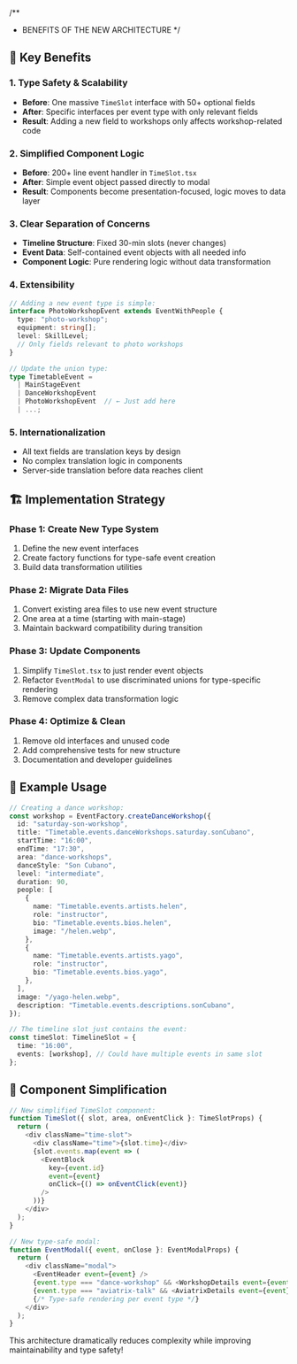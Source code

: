/\*\*

- BENEFITS OF THE NEW ARCHITECTURE
  \*/

## 🎯 **Key Benefits**

### 1. **Type Safety & Scalability**

- **Before**: One massive `TimeSlot` interface with 50+ optional fields
- **After**: Specific interfaces per event type with only relevant fields
- **Result**: Adding a new field to workshops only affects workshop-related code

### 2. **Simplified Component Logic**

- **Before**: 200+ line event handler in `TimeSlot.tsx`
- **After**: Simple event object passed directly to modal
- **Result**: Components become presentation-focused, logic moves to data layer

### 3. **Clear Separation of Concerns**

- **Timeline Structure**: Fixed 30-min slots (never changes)
- **Event Data**: Self-contained event objects with all needed info
- **Component Logic**: Pure rendering logic without data transformation

### 4. **Extensibility**

```typescript
// Adding a new event type is simple:
interface PhotoWorkshopEvent extends EventWithPeople {
  type: "photo-workshop";
  equipment: string[];
  level: SkillLevel;
  // Only fields relevant to photo workshops
}

// Update the union type:
type TimetableEvent =
  | MainStageEvent
  | DanceWorkshopEvent
  | PhotoWorkshopEvent  // ← Just add here
  | ...;
```

### 5. **Internationalization**

- All text fields are translation keys by design
- No complex translation logic in components
- Server-side translation before data reaches client

## 🏗️ **Implementation Strategy**

### Phase 1: Create New Type System

1. Define the new event interfaces
2. Create factory functions for type-safe event creation
3. Build data transformation utilities

### Phase 2: Migrate Data Files

1. Convert existing area files to use new event structure
2. One area at a time (starting with main-stage)
3. Maintain backward compatibility during transition

### Phase 3: Update Components

1. Simplify `TimeSlot.tsx` to just render event objects
2. Refactor `EventModal` to use discriminated unions for type-specific rendering
3. Remove complex data transformation logic

### Phase 4: Optimize & Clean

1. Remove old interfaces and unused code
2. Add comprehensive tests for new structure
3. Documentation and developer guidelines

## 📝 **Example Usage**

```typescript
// Creating a dance workshop:
const workshop = EventFactory.createDanceWorkshop({
  id: "saturday-son-workshop",
  title: "Timetable.events.danceWorkshops.saturday.sonCubano",
  startTime: "16:00",
  endTime: "17:30",
  area: "dance-workshops",
  danceStyle: "Son Cubano",
  level: "intermediate",
  duration: 90,
  people: [
    {
      name: "Timetable.events.artists.helen",
      role: "instructor",
      bio: "Timetable.events.bios.helen",
      image: "/helen.webp",
    },
    {
      name: "Timetable.events.artists.yago",
      role: "instructor",
      bio: "Timetable.events.bios.yago",
    },
  ],
  image: "/yago-helen.webp",
  description: "Timetable.events.descriptions.sonCubano",
});

// The timeline slot just contains the event:
const timeSlot: TimelineSlot = {
  time: "16:00",
  events: [workshop], // Could have multiple events in same slot
};
```

## 🎨 **Component Simplification**

```typescript
// New simplified TimeSlot component:
function TimeSlot({ slot, area, onEventClick }: TimeSlotProps) {
  return (
    <div className="time-slot">
      <div className="time">{slot.time}</div>
      {slot.events.map(event => (
        <EventBlock
          key={event.id}
          event={event}
          onClick={() => onEventClick(event)}
        />
      ))}
    </div>
  );
}

// New type-safe modal:
function EventModal({ event, onClose }: EventModalProps) {
  return (
    <div className="modal">
      <EventHeader event={event} />
      {event.type === "dance-workshop" && <WorkshopDetails event={event} />}
      {event.type === "aviatrix-talk" && <AviatrixDetails event={event} />}
      {/* Type-safe rendering per event type */}
    </div>
  );
}
```

This architecture dramatically reduces complexity while improving maintainability and type safety!
